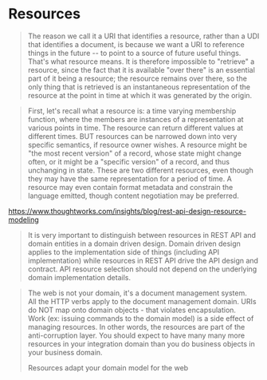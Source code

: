 # Resources

> The reason we call it a URI that identifies a resource, 
rather than a UDI that identifies a document, is because 
we want a URI to reference things in the future -- to point 
to a source of future useful things. That's what resource 
means. It is therefore impossible to "retrieve" a resource, 
since the fact that it is available "over there" is an 
essential part of it being a resource; the resource remains 
over there, so the only thing that is retrieved is an 
instantaneous representation of the resource at the point in 
time at which it was generated by the origin.


> First, let's recall what a resource is: a time varying 
membership function, where the members are instances of a 
representation at various points in time. The resource can 
return different values at different times. BUT resources can 
be narrowed down into very specific semantics, if resource 
owner wishes. A resource might be "the most recent version" of 
a record, whose state might change often, or it might be a 
"specific version" of a record, and thus unchanging in state. 
These are two different resources, even though they may have 
the same representation for a period of time. A resource may 
even contain format metadata and constrain the language emitted, 
though content negotiation may be preferred.

https://www.thoughtworks.com/insights/blog/rest-api-design-resource-modeling

> It is very important to distinguish between resources in 
REST API and domain entities in a domain driven design. Domain 
driven design applies to the implementation side of things 
(including API implementation) while resources in REST API 
drive the API design and contract. API resource selection should 
not depend on the underlying domain implementation details.

> The web is not your domain, it's a document management system.  
All the HTTP verbs apply to the document management domain. URIs 
do NOT map onto domain objects - that violates encapsulation.  
Work (ex: issuing commands to the domain model) is a side effect 
of managing resources.  In other words, the resources are part of the 
anti-corruption layer.  You should expect to have many many more 
resources in your integration domain than you do business objects in 
your business domain.
>  
>  Resources adapt your domain model for the web
